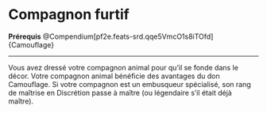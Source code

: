 # Compagnon furtif

<p><strong>Prérequis</strong> @Compendium[pf2e.feats-srd.qqe5VmcO1s8iTOfd]{Camouflage}</p>
<hr>
<p>Vous avez dressé votre compagnon animal pour qu’il se fonde dans le décor. Votre compagnon animal bénéficie des avantages du don Camouflage. Si votre compagnon est un embusqueur spécialisé, son rang de maîtrise en Discrétion passe à maître (ou légendaire s’il était déjà maître).</p>